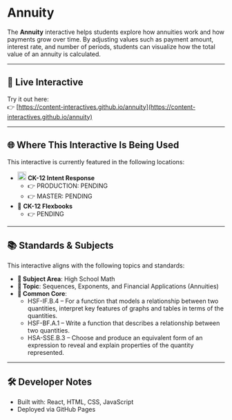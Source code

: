 # Annuity

The **Annuity** interactive helps students explore how annuities work and how payments grow over time. By adjusting values such as payment amount, interest rate, and number of periods, students can visualize how the total value of an annuity is calculated.

---

## 🔗 Live Interactive

Try it out here:  
👉 [https://content-interactives.github.io/annuity](https://content-interactives.github.io/annuity)

---

## 🌐 Where This Interactive Is Being Used

This interactive is currently featured in the following locations:

- <img width="20" height="20" alt="image" src="https://github.com/user-attachments/assets/5d12571f-8e12-4441-98ab-c0bc94069a96" /> **CK-12 Intent Response**  
  - 👉 PRODUCTION: PENDING  
  - 👉 MASTER: PENDING  
- 📘 **CK-12 Flexbooks**
  - 👉 PENDING

---

## 📚 Standards & Subjects

This interactive aligns with the following topics and standards:

- **📂 Subject Area**: High School Math  
- **🧮 Topic**: Sequences, Exponents, and Financial Applications (Annuities)  
- **📏 Common Core**:  
  - HSF-IF.B.4 – For a function that models a relationship between two quantities, interpret key features of graphs and tables in terms of the quantities.  
  - HSF-BF.A.1 – Write a function that describes a relationship between two quantities.  
  - HSA-SSE.B.3 – Choose and produce an equivalent form of an expression to reveal and explain properties of the quantity represented.

---

## 🛠️ Developer Notes

- Built with: React, HTML, CSS, JavaScript  
- Deployed via GitHub Pages
